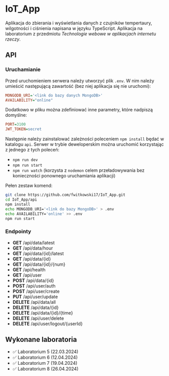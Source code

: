 # IoT_App
Aplikacja do zbierania i wyświetlania danych z czujników tempertaury, wilgotności i ciśnienia napisana w języku TypeScript.
Aplikacja na laboratorium z przedmiotu *Technologie webowe w aplikacjach internetu rzeczy*.

## API
### Uruchamianie
Przed uruchomieniem serwera należy utworzyć plik `.env`. W nim należy umieścić następującą zawartość (bez niej aplikacja się nie uruchomi):
```ini
MONGODB_URI='<link do bazy danych MongoDB>'
AVAILABILITY="online"
```
Dodatkowo w pliku można zdefiniować inne parametry, które nadpiszą domyślne:
```ini
PORT=3100
JWT_TOKEN=secret
```
Następnie należy zainstalować zależności poleceniem `npm install` będać w katalogu `api`. Serwer w trybie deweloperskim można uruchomić korzystając z jednego z tych poleceń:

* `npm run dev`
* `npm run start`
* `npm run watch` (korzysta z `nodemon` celem przeładowywania bez konieczności ponownego uruchamiania aplikacji)

Pełen zestaw komend:
```bash
git clone https://github.com/fwitkowski17/IoT_App.git
cd IoT_App/api
npm install
echo MONGODB_URI='<link do bazy MongoDB>' > .env
echo AVAILABILITY='online' >> .env
npm run start
```

### Endpointy
* **GET** /api/data/latest
* **GET** /api/data/hour
* **GET** /api/data/{id}/latest
* **GET** /api/data/{id}
* **GET** /api/data/{id}/{num}
* **GET** /api/health
* **GET** /api/user
* **POST** /api/data/{id}
* **POST** /api/user/auth
* **POST** /api/user/create
* **PUT** /api/user/update
* **DELETE** /api/data/all
* **DELETE** /api/data/{id}
* **DELETE** /api/data/{id}/{time}
* **DELETE** /api/user/delete
* **DELETE** /api/user/logout/{userId} 

## Wykonane laboratoria
* :white_check_mark: Laboratorium 5 (22.03.2024)
* :white_check_mark: Laboratorium 6 (12.04.2024)
* :white_check_mark: Laboratorium 7 (19.04.2024)
* :white_check_mark: Laboratorium 8 (26.04.2024)